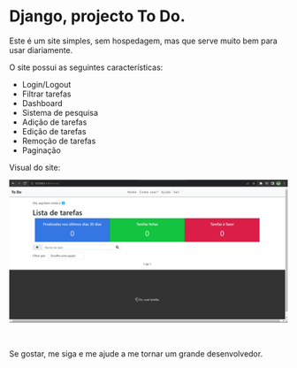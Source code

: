 <h1>Django, projecto To Do.</h1>
<p>Este é um site simples, sem hospedagem, mas que serve muito bem para usar diariamente.</p>
O site possui as seguintes características:
<ul>
    <li>Login/Logout</li>
    <li>Filtrar tarefas</li>
    <li>Dashboard</li>
    <li>Sistema de pesquisa</li>
    <li>Adição de tarefas</li>
    <li>Edição de tarefas</li>
    <li>Remoção de tarefas</li>
    <li>Paginação</li>
</ul>

<p>Visual do site: </p>
<img src="img.png" alt="foto_site">
<p>&nbsp;</p>
<p>Se gostar, me siga e me ajude a me tornar um grande desenvolvedor.</p>